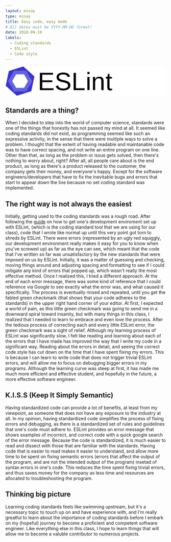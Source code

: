 ```yaml
---
layout: essay
type: essay
title: Easy code, easy mode
# All dates must be YYYY-MM-DD format!
date: 2018-09-18
labels:
  - Coding standards
  - ESLint
  - Code style
---
```


<img class="ui right spaced image" src="../images/eslint-logo.png">

## Standards are a thing?
When I decided to step into the world of computer science, standards were one of the things that honestly has not passed my mind at all. It seemed like coding standards did not exist, as programming seemed like such an expressive activity, in the sense that there were multiple ways to solve a problem. I thought that the extent of having readable and maintanable code was to have correct spacing, and not write an entire program on one line. Other than that, as long as the problem or issue gets solved, then there's nothing to worry about, right? After all, all people care about is the end product, as long as there's a product released to the customer, the company gets their money, and everyone's happy. Except for the software engineers/developers that have to fix the inevitable bugs and errors that start to appear down the line because no set coding standard was implemented. 

## The right way is not always the easiest
Initially, getting used to the coding standards was a rough road. After following the [guide](http://courses.ics.hawaii.edu/ics314f18/morea/coding-standards/experience-install-eslint.html) on how to get one's development enviroment set up with ESLint, (which is the coding standard tool that we are using for our class), code that I wrote like normal up until this very point got torn to shreds by ESLint. There were errors (represented by an ugly red squiggly, our development environment really makes it easy for you to know when you've screwed up) as far as the eye can see, which meant that the code that I've written so far was unsatisfactory by the new standards that were imposed on us by ESLint. Initially, it was a matter of guessing and checking, moving things around and adjusting spacing and formatting to see if I could mitigate any kind of errors that popped up, which wasn't really the most effective method. Once I realized this, I tried a different approach. At the end of each error message, there was some kind of reference that I could reference via Google to see exactly what the error was, and what caused it specifically. The process is eventually rinsed and repeated, until you get the fabled green checkmark (that shows that your code adheres to the standards) in the upper right hand corner of your editor. At first, I expected a world of pain, as this little green checkmark was going to send me in a downward spiral toward insanity, but with many things in this class, I realized that I needed to learn to embrace and even love the process. After the tedious process of correcting each and every little ESLint error, the green checkmark was a sight of relief. Although my learning process of ESLint was significantly slow, I felt like reading and learning about each of the errors that I have made has improved the way that I write my code in a significant way. Reading about the errors in detail, and seeing the correct code style has cut down on the time that I have spent fixing my errors. This is because I can learn to write code that does not trigger trivial ESLint errors, and will allow me to focus on debugging bigger errors in my programs. Although the learning curve was steep at first, it has made me much more efficient and effective student, and hopefully in the future, a more effective software engineer.

## K.I.S.S (Keep It Simply Semantic)
Having standardized code can provide a lot of benefits, at least from my viewpoint, as someone that does not have any exposure to the industry at all. In my opinion, having standardized code simplifies the process of fixing errors and debugging, as there is a standardized set of rules and guidelines that one's code must adhere to. ESLint provides an error message that shows examples of incorrect, and correct code with a quick google search of the error message. Because the code is standardized, it is much easier to read and dissect with those that are familiar with the standards. Having code that is easier to read makes it easier to understand, and allow more time to be spent on fixing semantic errors (errors that affect the output of the program, and are not the intended output of the program) insetad of syntax errors in one's code. This reduces the time spent fixing trivial errors, and thus saves money for the company as less time and resources are allocated to troubleshooting the program.

## Thinking big picture
Learning coding standards feels like swimming upstream, but it's a necessary topic to touch up on and have experience with, and I'm really greatful to learn about the importance of coding standards before I embark on my (hopeful) journey to become a proficient and competent software engineer. Like everything else in this class, I hope to learn things that will allow me to become a valuble contributor to numerous projects.
